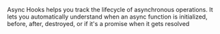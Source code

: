 Async Hooks helps you track the lifecycle of asynchronous operations. It lets you automatically understand when an async function is initialized, before, after, destroyed, or if it's a promise when it gets resolved
